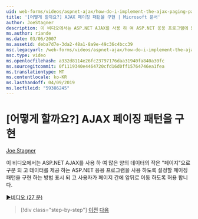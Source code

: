 ```yaml
---
uid: web-forms/videos/aspnet-ajax/how-do-i-implement-the-ajax-paging-pattern
title: '[어떻게 할까요?] AJAX 페이징 패턴을 구현 | Microsoft 문서'
author: JoeStagner
description: 이 비디오에서는 ASP.NET AJAX를 사용 하 여 ASP.NET 응용 프로그램에 많은 양의 bein으로 데이터를 제공 하는 페이징 패턴을 구현 하는 방법을 표시 하는 중...
ms.author: riande
ms.date: 03/06/2007
ms.assetid: deba7d7e-3da2-48a1-8a9e-49c36c4bcc39
msc.legacyurl: /web-forms/videos/aspnet-ajax/how-do-i-implement-the-ajax-paging-pattern
msc.type: video
ms.openlocfilehash: a332d8114e26fc23797176daa31940fa840a30fc
ms.sourcegitcommit: 0f1119340e4464720cfd16d0ff15764746ea1fea
ms.translationtype: MT
ms.contentlocale: ko-KR
ms.lasthandoff: 04/09/2019
ms.locfileid: "59386245"
---
```

# <a name="how-do-i-implement-the-ajax-paging-pattern"></a>[어떻게 할까요?] AJAX 페이징 패턴을 구현

[Joe Stagner](https://github.com/JoeStagner)

이 비디오에서는 ASP.NET AJAX를 사용 하 여 많은 양의 데이터의 작은 "페이지"으로 구분 되 고 데이터를 제공 하는 ASP.NET 응용 프로그램을 사용 하도록 설정할 페이징 패턴을 구현 하는 방법 표시 되 고 사용자가 페이지 간에 앞뒤로 이동 하도록 허용 합니다.

[&#9654;비디오 (27 분)](https://channel9.msdn.com/Blogs/ASP-NET-Site-Videos/how-do-i-implement-the-ajax-paging-pattern)

> [!div class="step-by-step"]
> [이전](how-do-i-implement-the-predictive-fetch-pattern-for-ajax.md)
> [다음](how-do-i-implement-the-ajax-incremental-page-display-pattern.md)
